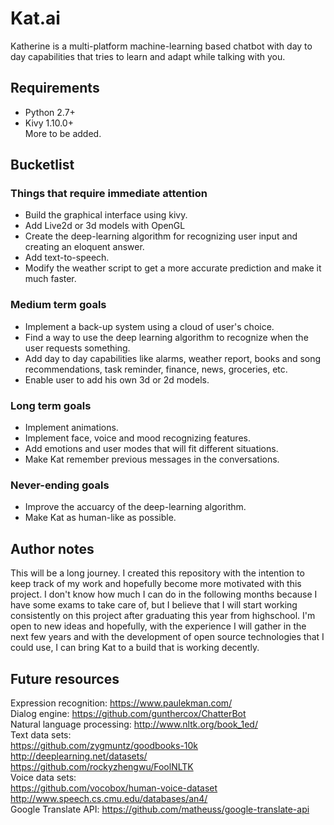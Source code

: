 # Kat.ai

Katherine is a multi-platform machine-learning based chatbot with day to day capabilities that tries to learn and adapt while talking with you.

## Requirements

* Python 2.7+
* Kivy 1.10.0+
<br> More to be added.

## Bucketlist

### Things that require immediate attention
* Build the graphical interface using kivy.
* Add Live2d or 3d models with OpenGL
* Create the deep-learning algorithm for recognizing user input and creating an eloquent answer.
* Add text-to-speech.
* Modify the weather script to get a more accurate prediction and make it much faster.

### Medium term goals
* Implement a back-up system using a cloud of user's choice.
* Find a way to use the deep learning algorithm to recognize when the user requests something.
* Add day to day capabilities like alarms, weather report, books and song recommendations, task reminder, finance, news, groceries, etc.
* Enable user to add his own 3d or 2d models.

### Long term goals
* Implement animations.
* Implement face, voice and mood recognizing features.
* Add emotions and user modes that will fit different situations.
* Make Kat remember previous messages in the conversations.

### Never-ending goals
* Improve the accuarcy of the deep-learning algorithm.
* Make Kat as human-like as possible.
 
## Author notes

This will be a long journey. I created this repository with the intention to keep track of my work and hopefully become more motivated with this project. I don't know how much I can do in the following months because I have some exams to take care of, but I believe that I will start working consistently on this project after graduating this year from highschool. I'm open to new ideas and hopefully, with the experience I will gather in the next few years and with the development of open source technologies that I could use, I can bring Kat to a build that is working decently.

## Future resources
Expression recognition: https://www.paulekman.com/ <br>
Dialog engine: https://github.com/gunthercox/ChatterBot <br>
Natural language processing: http://www.nltk.org/book_1ed/ <br>
Text data sets: <br>
https://github.com/zygmuntz/goodbooks-10k <br>
http://deeplearning.net/datasets/ <br>
https://github.com/rockyzhengwu/FoolNLTK <br>
Voice data sets: <br>
https://github.com/vocobox/human-voice-dataset <br>
http://www.speech.cs.cmu.edu/databases/an4/ <br>
Google Translate API: https://github.com/matheuss/google-translate-api

